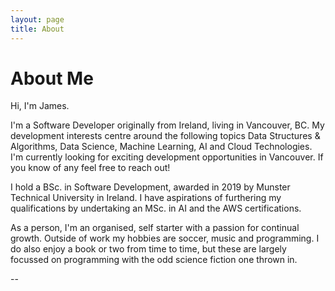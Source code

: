 ```yaml
---
layout: page
title: About
---
```


# About Me

Hi, I'm James.

I'm a Software Developer originally from Ireland, living in Vancouver, BC. My development interests centre around the following topics Data Structures & Algorithms, Data Science, Machine Learning, AI and Cloud Technologies. I'm currently looking for exciting development opportunities in Vancouver. If you know of any feel free to reach out!

I hold a BSc. in Software Development, awarded in 2019 by Munster Technical University in Ireland. I have aspirations of furthering my qualifications by undertaking an MSc. in AI and the AWS certifications.

As a person, I'm an organised, self starter with a passion for continual growth. Outside of work my hobbies are soccer, music and programming. I do also enjoy a book or two from time to time, but these are largely focussed on programming with the odd science fiction one thrown in.

--
